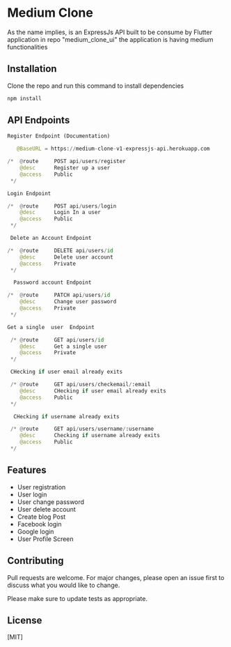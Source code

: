 # Medium Clone

As the name implies, is an ExpressJs API built to be consume by Flutter application in repo "medium_clone_ui" the application is having medium functionalities

## Installation

Clone the repo and run this command to install dependencies

```bash
npm install
```

## API Endpoints

```python
Register Endpoint (Documentation)

   @BaseURL = https://medium-clone-v1-expressjs-api.herokuapp.com

/*  @route     POST api/users/register
    @desc      Register up a user
    @access    Public
 */

Login Endpoint

/*  @route     POST api/users/login
    @desc      Login In a user
    @access    Public
 */

 Delete an Account Endpoint

/*  @route     DELETE api/users/id
    @desc      Delete user account
    @access    Private
 */

  Password account Endpoint

/*  @route     PATCH api/users/id
    @desc      Change user password
    @access    Private
 */

Get a single  user  Endpoint

 /* @route     GET api/users/id
    @desc      Get a single user 
    @access    Private
 */

 CHecking if user email already exits

 /* @route     GET api/users/checkemail/:email
    @desc      CHecking if user email already exits
    @access    Public
 */

  CHecking if username already exits

 /* @route     GET api/users/username/:username
    @desc      Checking if username already exits
    @access    Public
 */

```

## Features
+ User registration
+ User login
+ User change password
+ User delete account
+ Create blog Post
+ Facebook login
+ Google login
+ User Profile Screen

## Contributing
Pull requests are welcome. For major changes, please open an issue first to discuss what you would like to change.

Please make sure to update tests as appropriate.

## License
[MIT]